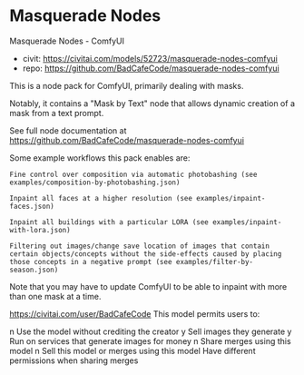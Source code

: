 Masquerade Nodes
========================
Masquerade Nodes - ComfyUI
* civit: https://civitai.com/models/52723/masquerade-nodes-comfyui
* repo: https://github.com/BadCafeCode/masquerade-nodes-comfyui

This is a node pack for ComfyUI, primarily dealing with masks.

Notably, it contains a "Mask by Text" node that allows dynamic creation of a mask from a text prompt.

See full node documentation at https://github.com/BadCafeCode/masquerade-nodes-comfyui

Some example workflows this pack enables are:

    Fine control over composition via automatic photobashing (see examples/composition-by-photobashing.json)

    Inpaint all faces at a higher resolution (see examples/inpaint-faces.json)

    Inpaint all buildings with a particular LORA (see examples/inpaint-with-lora.json)

    Filtering out images/change save location of images that contain certain objects/concepts without the side-effects caused by placing those concepts in a negative prompt (see examples/filter-by-season.json)

Note that you may have to update ComfyUI to be able to inpaint with more than one mask at a time.

https://civitai.com/user/BadCafeCode
This model permits users to:

n Use the model without crediting the creator
y Sell images they generate
y Run on services that generate images for money
n Share merges using this model
n Sell this model or merges using this model
Have different permissions when sharing merges